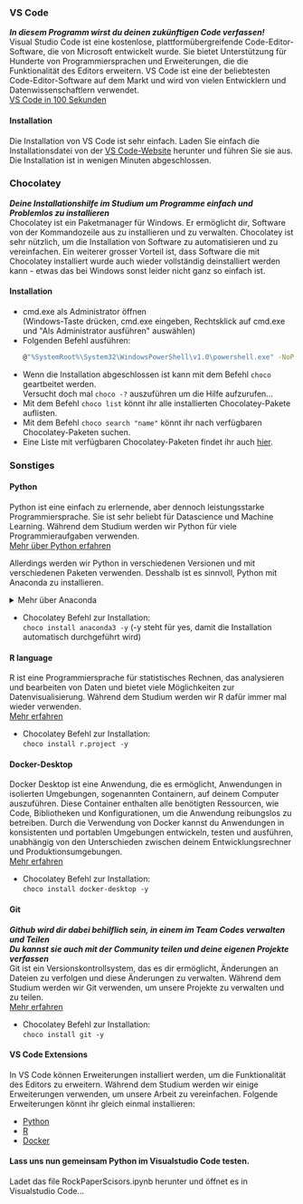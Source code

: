 ### VS Code
***In diesem Programm wirst du deinen zukünftigen Code verfassen!*** <br>
Visual Studio Code ist eine kostenlose, plattformübergreifende Code-Editor-Software, die von Microsoft entwickelt wurde. Sie bietet Unterstützung für Hunderte von Programmiersprachen und Erweiterungen, die die Funktionalität des Editors erweitern. VS Code ist eine der beliebtesten Code-Editor-Software auf dem Markt und wird von vielen Entwicklern und Datenwissenschaftlern verwendet. <br>
[VS Code in 100 Sekunden](https://www.youtube.com/watch?v=KMxo3T_MTvY&ab_channel=Fireship)

#### Installation

Die Installation von VS Code ist sehr einfach. Laden Sie einfach die Installationsdatei von der [VS Code-Website](https://code.visualstudio.com/) herunter und führen Sie sie aus. Die Installation ist in wenigen Minuten abgeschlossen.

### Chocolatey
***Deine Installationshilfe im Studium um Programme einfach und Problemlos zu installieren*** <br>
Chocolatey ist ein Paketmanager für Windows. Er ermöglicht dir, Software von der Kommandozeile aus zu installieren und zu verwalten. Chocolatey ist sehr nützlich, um die Installation von Software zu automatisieren und zu vereinfachen. Ein weiterer grosser Vorteil ist, dass Software die mit Chocolatey installiert wurde auch wieder vollständig deinstalliert werden kann - etwas das bei Windows sonst leider nicht ganz so einfach ist.

#### Installation


   - cmd.exe als Administrator öffnen</br>
   (Windows-Taste drücken, cmd.exe eingeben, Rechtsklick auf cmd.exe und "Als Administrator ausführen" auswählen)
   - Folgenden Befehl ausführen:
        ```bash
        @"%SystemRoot%\System32\WindowsPowerShell\v1.0\powershell.exe" -NoProfile -InputFormat None -ExecutionPolicy Bypass -Command "[System.Net.ServicePointManager]::SecurityProtocol = 3072; iex ((New-Object System.Net.WebClient).DownloadString('https://community.chocolatey.org/install.ps1'))" && SET "PATH=%PATH%;%ALLUSERSPROFILE%\chocolatey\bin"
        ```
   - Wenn die Installation abgeschlossen ist kann mit dem Befehl `choco` geartbeitet werden.</br> Versucht doch mal `choco -?` auszuführen um die Hilfe aufzurufen...
   - Mit dem Befehl `choco list` könnt ihr alle installierten Chocolatey-Pakete auflisten.
   - Mit dem Befehl `choco search "name"` könnt ihr nach verfügbaren Chocolatey-Paketen suchen.
   - Eine Liste mit verfügbaren Chocolatey-Paketen findet ihr auch [hier](https://community.chocolatey.org/packages).

### Sonstiges

#### Python

Python ist eine einfach zu erlernende, aber dennoch leistungsstarke Programmiersprache. Sie ist sehr beliebt für Datascience und Machine Learning. Während dem Studium werden wir Python für viele Programmieraufgaben verwenden. <br>
[Mehr über Python erfahren](https://www.python.org/about/) <br>

Allerdings werden wir Python in verschiedenen Versionen und mit verschiedenen Paketen verwenden. Desshalb ist es sinnvoll, Python mit Anaconda zu installieren. <br>

<details>
  <summary>Mehr über Anaconda</summary>
  
  #### Anaconda "virtuelle Umgebung"
***Damit du deine Coding Pakete nicht einfach wild auf deinem Laptop herunter lädst, probieren wir diese mit Conda zu zähmen***
Damit du VS Studio Code bestmöglich nutzen kannst werden wir nun eine virtuelle Umgebung auf deinem Rechner installieren.
Mach dich schon mal mit dem Namen Conda bekannt.
Zunächst einmal, dass du hörst was sind die Vor und Nachteile.<br>

Conda_Vorteile

- Konsistent über alle Platformen
- Installiert auch in Windows-Umgebungen alle Abhängigkeiten korrekt (Data Science)
- Jupyter Notebook schon enthalten
- Automatischer Download verschiedener Versionen beim Erzeugen einer virtuellen Umgebung
- Keine Probleme mit Berechtigungen bei Firmen-Computern
- Zugang zu weiteren Paketquellen neben pip
- Unterstützt Python und R

Conda_Nachteile

- Pakete sind nicht immer auf dem aktuellsten Stand
- In neu erzeugte Umgebungen werden bereits ein paar Pakete installiert, die im Zweifel gar nicht gebraucht werden


Die Begriffe die du im Terminal öffters nutzen wirst ist zum einen `conda deactivate`, und `conda activate`. Wichtig ist erscheint neben deinen Namen beim Terminal (base), befindest du dich bereits in Conda. Um Conda zu deactivieren. Schreibe einfach den Befehl Conda deactivate rein.

Im Visual Studio, wirst du als Standard Kernel jeweils Conda auswählen müssen, dabei kannst du zwischen den Programmiersprachen wechseln.


hier noch zusätzliche Links zu Anaconda, falls du darüber mehr erfahren willst
- [What is Anaconda for Python & Why Should You Learn it?](https://blog.hubspot.com/website/anaconda-python)

- [Weitere informationen zu Anaconda in einem Video, installation und Why?(auf englisch)](https://www.youtube.com/watch?v=YJC6ldI3hWk&t=61s)


</details>


- Chocolatey Befehl zur Installation:<br>
   `choco install anaconda3 -y` (-y steht für yes, damit die Installation automatisch durchgeführt wird)
  
#### R language

R ist eine Programmiersprache für statistisches Rechnen, das analysieren und bearbeiten von Daten und bietet viele Möglichkeiten zur Datenvisualisierung. Während dem Studium werden wir R dafür immer mal wieder verwenden. <br>
[Mehr erfahren](https://www.r-project.org/about.html)

- Chocolatey Befehl zur Installation:<br>
   `choco install r.project -y`
   
#### Docker-Desktop

Docker Desktop ist eine Anwendung, die es ermöglicht, Anwendungen in isolierten Umgebungen, sogenannten Containern, auf deinem Computer auszuführen. Diese Container enthalten alle benötigten Ressourcen, wie Code, Bibliotheken und Konfigurationen, um die Anwendung reibungslos zu betreiben. Durch die Verwendung von Docker kannst du Anwendungen in konsistenten und portablen Umgebungen entwickeln, testen und ausführen, unabhängig von den Unterschieden zwischen deinem Entwicklungsrechner und Produktionsumgebungen. <br>
[Mehr erfahren](https://www.docker.com/why-docker)

- Chocolatey Befehl zur Installation:<br>
`choco install docker-desktop -y`
            

#### Git
***Github wird dir dabei behilflich sein, in einem im Team Codes verwalten und Teilen*** <br>
***Du kannst sie auch mit der Community teilen und deine eigenen Projekte verfassen*** <br>
Git ist ein Versionskontrollsystem, das es dir ermöglicht, Änderungen an Dateien zu verfolgen und diese Änderungen zu verwalten. Während dem Studium werden wir Git verwenden, um unsere Projekte zu verwalten und zu teilen. <br>
[Mehr erfahren](https://git-scm.com/about)

- Chocolatey Befehl zur Installation:<br>
`choco install git -y`

#### VS Code Extensions

In VS Code können Erweiterungen installiert werden, um die Funktionalität des Editors zu erweitern. Während dem Studium werden wir einige Erweiterungen verwenden, um unsere Arbeit zu vereinfachen. Folgende Erweiterungen könnt ihr gleich einmal installieren:

- [Python](https://marketplace.visualstudio.com/items?itemName=ms-python.python)
- [R](https://marketplace.visualstudio.com/items?itemName=Ikuyadeu.r)
- [Docker](https://marketplace.visualstudio.com/items?itemName=ms-azuretools.vscode-docker)



#### Lass uns nun gemeinsam Python im Visualstudio Code testen. 
Ladet das file RockPaperScisors.ipynb herunter und öffnet es in Visualstudio Code...